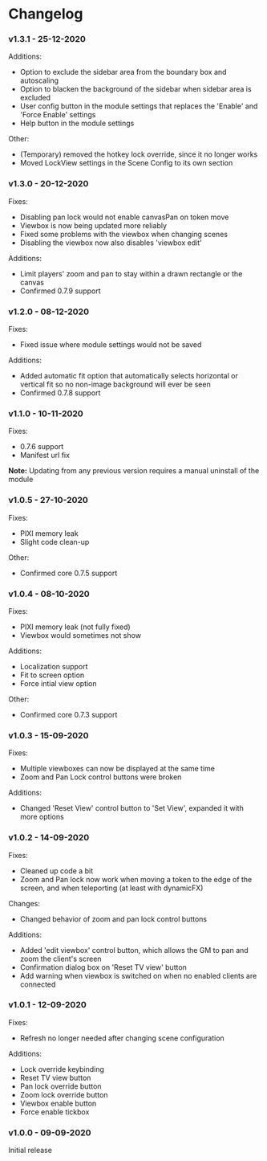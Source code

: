 # Changelog
### v1.3.1 - 25-12-2020
Additions:
<ul>
<li>Option to exclude the sidebar area from the boundary box and autoscaling</li>
<li>Option to blacken the background of the sidebar when sidebar area is excluded</li>
<li>User config button in the module settings that replaces the 'Enable' and 'Force Enable' settings</li>
<li>Help button in the module settings</li>
</ul>
Other:
<ul>
<li>(Temporary) removed the hotkey lock override, since it no longer works</li>
<li>Moved LockView settings in the Scene Config to its own section</li>
</ul>

### v1.3.0 - 20-12-2020
Fixes:
<ul>
<li>Disabling pan lock would not enable canvasPan on token move</li>
<li>Viewbox is now being updated more reliably</li>
<li>Fixed some problems with the viewbox when changing scenes</li>
<li>Disabling the viewbox now also disables 'viewbox edit'</li>
</ul>
Additions:
<ul>
<li>Limit players' zoom and pan to stay within a drawn rectangle or the canvas</li>
<li>Confirmed 0.7.9 support</li>
</ul>

### v1.2.0 - 08-12-2020
Fixes:
<ul>
<li>Fixed issue where module settings would not be saved</li>
</ul>
Additions:
<ul>
<li>Added automatic fit option that automatically selects horizontal or vertical fit so no non-image background will ever be seen</li>
<li>Confirmed 0.7.8 support</li>
</ul>

### v1.1.0 - 10-11-2020
Fixes:
<ul>
<li>0.7.6 support</li>
<li>Manifest url fix</li>
</ul>
<b>Note:</b> Updating from any previous version requires a manual uninstall of the module

### v1.0.5 - 27-10-2020
Fixes:
<ul>
<li>PIXI memory leak</li>
<li>Slight code clean-up</li>
</ul>
Other:
<ul>
<li>Confirmed core 0.7.5 support</li>
</ul>

### v1.0.4 - 08-10-2020
Fixes:
<ul>
<li>PIXI memory leak (not fully fixed)</li>
<li>Viewbox would sometimes not show</li>
</ul>
Additions:
<ul>
<li>Localization support</li>
<li>Fit to screen option</li>
<li>Force intial view option</li>
</ul>
Other:
<ul>
<li>Confirmed core 0.7.3 support</li>
</ul>

### v1.0.3 - 15-09-2020
Fixes:
<ul>
<li>Multiple viewboxes can now be displayed at the same time</li>
<li>Zoom and Pan Lock control buttons were broken</li>
</ul>
Additions:
<ul>
<li>Changed 'Reset View' control button to 'Set View', expanded it with more options</li>
</ul>

### v1.0.2 - 14-09-2020
Fixes: 
<ul>
<li>Cleaned up code a bit</li>
<li>Zoom and Pan lock now work when moving a token to the edge of the screen, and when teleporting (at least with dynamicFX)</li>
</ul>
Changes:
<ul>
<li>Changed behavior of zoom and pan lock control buttons</li>
</ul>
Additions:
<ul>
<li>Added 'edit viewbox' control button, which allows the GM to pan and zoom the client's screen</li>
<li>Confirmation dialog box on 'Reset TV view' button</li>
<li>Add warning when viewbox is switched on when no enabled clients are connected</li>
</ul>

### v1.0.1 - 12-09-2020
Fixes: 
<ul>
<li>Refresh no longer needed after changing scene configuration
</ul>
Additions:
<ul>
<li>Lock override keybinding</li>
<li>Reset TV view button</li>
<li>Pan lock override button</li>
<li>Zoom lock override button</li>
<li>Viewbox enable button</li>
<li>Force enable tickbox</li>
</ul>

### v1.0.0 - 09-09-2020
Initial release<br>
